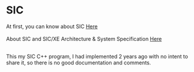# SIC

At first, you can know about SIC <a href="https://en.wikipedia.org/wiki/Simplified_Instructional_Computer"> Here </a><br></br>
About SIC and SIC/XE Architecture & System Specification <a href="http://www-rohan.sdsu.edu/~stremler/2003_CS530/SicArchitecture.html"> Here </a><br></br>

This my SIC C++ program, I had implemented 2 years ago with no intent to share it, so there is no good documentation and comments.
